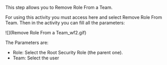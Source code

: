 This step allows you to Remove Role From a Team.

For using this activity you must access here and select Remove Role From Team.
Then in the activity you can fill all the parameters:

![](Remove Role From a Team_wf2.gif)

The Parameters are:
* Role: Select the Root Security Role (the parent one).
* Team: Select the user
